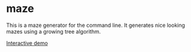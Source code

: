 # maze

This is a maze generator for the command line.
It generates nice looking mazes using a growing tree algorithm.

[Interactive demo](https://tfeldmann.de/blog/06-the-fastest-maze-generator-on-the-web)
